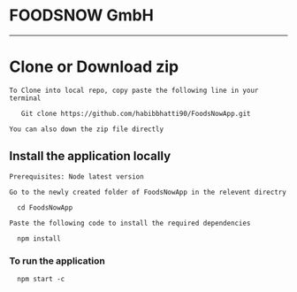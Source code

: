 FOODSNOW GmbH<a name="TOP"></a>
===================

- - - - 
# Clone or Download zip #

    To Clone into local repo, copy paste the following line in your terminal
      
       Git clone https://github.com/habibbhatti90/FoodsNowApp.git
      
    You can also down the zip file directly

## Install the application locally ##

    Prerequisites: Node latest version

    Go to the newly created folder of FoodsNowApp in the relevent directry
      
      cd FoodsNowApp
      
    Paste the following code to install the required dependencies 
    
      npm install
      
### To run the application ###
    
      npm start -c
      
      
